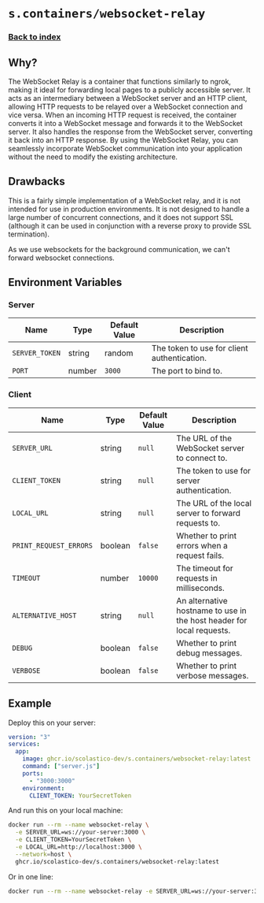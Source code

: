 # `s.containers/websocket-relay`

### [Back to index](../../README.md)

## Why?

The WebSocket Relay is a container that functions similarly to ngrok, making it ideal for forwarding local
pages to a publicly accessible server. It acts as an intermediary between a WebSocket server and an HTTP
client, allowing HTTP requests to be relayed over a WebSocket connection and vice versa. When an incoming
HTTP request is received, the container converts it into a WebSocket message and forwards it to the WebSocket
server. It also handles the response from the WebSocket server, converting it back into an HTTP response.
By using the WebSocket Relay, you can seamlessly incorporate WebSocket communication into your application
without the need to modify the existing architecture.

## Drawbacks

This is a fairly simple implementation of a WebSocket relay, and it is not intended for use in production
environments. It is not designed to handle a large number of concurrent connections, and it does not
support SSL (although it can be used in conjunction with a reverse proxy to provide SSL termination).

As we use websockets for the background communication, we can't forward websocket connections.

## Environment Variables

### Server

| Name                       | Type    | Default Value | Description                                                    |
|----------------------------|---------|---------------|----------------------------------------------------------------|
| `SERVER_TOKEN`             | string  | random        | The token to use for client authentication.                    |
| `PORT`                     | number  | `3000`        | The port to bind to.                                           |

### Client

| Name                       | Type    | Default Value | Description                                                           |
|----------------------------|---------|---------------|-----------------------------------------------------------------------|
| `SERVER_URL`               | string  | `null`        | The URL of the WebSocket server to connect to.                        |
| `CLIENT_TOKEN`             | string  | `null`        | The token to use for server authentication.                           |
| `LOCAL_URL`                | string  | `null`        | The URL of the local server to forward requests to.                   |
| `PRINT_REQUEST_ERRORS`     | boolean | `false`       | Whether to print errors when a request fails.                         |
| `TIMEOUT`                  | number  | `10000`       | The timeout for requests in milliseconds.                             |
| `ALTERNATIVE_HOST`         | string  | `null`        | An alternative hostname to use in the host header for local requests. |
| `DEBUG`                    | boolean | `false`       | Whether to print debug messages.                                      |
| `VERBOSE`                  | boolean | `false`       | Whether to print verbose messages.                                    |

## Example

Deploy this on your server:

```yaml
version: "3"
services:
  app:
    image: ghcr.io/scolastico-dev/s.containers/websocket-relay:latest
    command: ["server.js"]
    ports:
      - "3000:3000"
    environment:
      CLIENT_TOKEN: YourSecretToken
```

And run this on your local machine:

```bash
docker run --rm --name websocket-relay \
  -e SERVER_URL=ws://your-server:3000 \
  -e CLIENT_TOKEN=YourSecretToken \
  -e LOCAL_URL=http://localhost:3000 \
  --network=host \
  ghcr.io/scolastico-dev/s.containers/websocket-relay:latest
```

Or in one line:

```bash
docker run --rm --name websocket-relay -e SERVER_URL=ws://your-server:3000 -e CLIENT_TOKEN=YourSecretToken -e LOCAL_URL=http://localhost:3000 --network=host ghcr.io/scolastico-dev/s.containers/websocket-relay:latest
```
